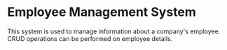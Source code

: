 # Employee Management System
This system is used to manage information about a company's employee.  
CRUD operations can be performed on employee details.
